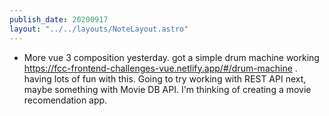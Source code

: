 ```yaml
---
publish_date: 20200917
layout: "../../layouts/NoteLayout.astro"
---
```

- More vue 3 composition yesterday. got a simple drum machine working https://fcc-frontend-challenges-vue.netlify.app/#/drum-machine . having lots of fun with this. Going to try working with REST API next, maybe something with Movie DB API. I'm thinking of creating a movie recomendation app.
